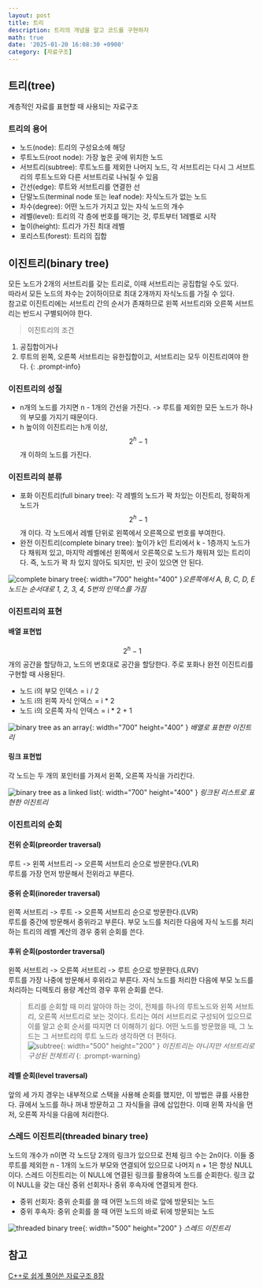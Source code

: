 ```yaml
---
layout: post
title: 트리
description: 트리의 개념을 알고 코드를 구현하자
math: true
date: '2025-01-20 16:08:30 +0900'
category: [자료구조]
---
```

## 트리(tree)
계층적인 자료를 표현할 때 사용되는 자료구조


### 트리의 용어
- 노드(node): 트리의 구성요소에 해당
- 루트노드(root node): 가장 높은 곳에 위치한 노드
- 서브트리(subtree): 루트노드를 제외한 나머지 노드, 각 서브트리는 다시 그 서브트리의 루트노드와 다른 서브트리로 나눠질 수 있음
- 간선(edge): 루트와 서브트리를 연결한 선
- 단말노드(terminal node 또는 leaf node): 자식노드가 없는 노드
- 차수(degree): 어떤 노드가 가지고 있는 자식 노드의 개수
- 레벨(level): 트리의 각 층에 번호를 매기는 것, 루트부터 1레벨로 시작
- 높이(height): 트리가 가진 최대 레벨
- 포리스트(forest): 트리의 집합


## 이진트리(binary tree)
모든 노드가 2개의 서브트리를 갖는 트리로, 이때 서브트리는 공집합일 수도 있다.  
따라서 모든 노드의 차수는 2이하이므로 최대 2개까지 자식노드를 가질 수 있다.  
참고로 이진트리에는 서브트리 간의 순서가 존재하므로 왼쪽 서브트리와 오른쪽 서브트리는 반드시 구별되어야 한다.

> 이진트리의 조건  
1. 공집합이거나
2. 루트의 왼쪽, 오른쪽 서브트리는 유한집합이고, 서브트리는 모두 이진트리여야 한다.
{: .prompt-info}


### 이진트리의 성질
- n개의 노드를 가지면 n - 1개의 간선을 가진다. -> 루트를 제외한 모든 노드가 하나의 부모를 가지기 때문이다.
- h 높이의 이진트리는 h개 이상, $$2^h - 1$$개 이하의 노드를 가진다.


### 이진트리의 분류
- 포화 이진트리(full binary tree): 각 레벨의 노드가 꽉 차있는 이진트리, 정확하게 노드가 $$2^h - 1$$개 이다. 각 노드에서 레벨 단위로 왼쪽에서 오른쪽으로 번호를 부여한다.
- 완전 이진트리(complete binary tree): 높이가 k인 트리에서 k - 1층까지 노드가 다 채워져 있고, 마지막 레벨에선 왼쪽에서 오른쪽으로 노드가 채워져 있는 트리이다. 즉, 노드가 꽉 차 있지 않아도 되지만, 빈 곳이 있으면 안 된다.

![complete binary tree](https://files.codingninjas.in/complete_binary_tree-6731.png){: width="700" height="400" }_오른쪽에서 A, B, C, D, E 노드는 순서대로 1, 2, 3, 4, 5번의 인덱스를 가짐_


### 이진트리의 표현
#### 배열 표현법
$$2^h - 1$$개의 공간을 할당하고, 노드의 번호대로 공간을 할당한다. 주로 포화나 완전 이진트리를 구현할 때 사용된다.
- 노드 i의 부모 인덱스 = i / 2
- 노드 i의 왼쪽 자식 인덱스 = i * 2
- 노드 i의 오른쪽 자식 인덱스 = i * 2 + 1

![binary tree as an array](https://mishadoff.com/images/dfs/binary_tree_incomplete.png){: width="700" height="400" } _배열로 표현한 이진트리_

#### 링크 표현법
각 노드는 두 개의 포인터를 가져서 왼쪽, 오른쪽 자식을 가리킨다.

![binary tree as a linked list](https://examradar.com/wp-content/uploads/2016/10/Figure-5.2.7.-Linked-representation-for-the-binary-tree.png){: width="700" height="400" } _링크된 리스트로 표현한 이진트리_

### 이진트리의 순회
#### 전위 순회(preorder traversal)
루트 -> 왼쪽 서브트리 -> 오른쪽 서브트리 순으로 방문한다.(VLR)  
루트를 가장 먼저 방문해서 전위라고 부른다.

#### 중위 순회(inoreder traversal)
왼쪽 서브트리 -> 루트 -> 오른쪽 서브트리 순으로 방문한다.(LVR)  
루트를 중간에 방문해서 중위라고 부른다. 부모 노드를 처리한 다음에 자식 노드를 처리하는 트리의 레벨 계산의 경우 중위 순회를 쓴다.

#### 후위 순회(postorder traversal)
왼쪽 서브트리 -> 오른쪽 서브트리 -> 루트 순으로 방문한다.(LRV)  
루트를 가장 나중에 방문해서 후위라고 부른다. 자식 노드를 처리한 다음에 부모 노드를 처리하는 디렉토리 용량 계산의 경우 후위 순회를 쓴다.

> 트리를 순회할 때 미리 알아야 하는 것이, 전체를 하나의 루트노드와 왼쪽 서브트리, 오른쪽 서브트리로 보는 것이다. 트리는 여러 서브트리로 구성되어 있으므로 이를 알고 순회 순서를 따지면 더 이해하기 쉽다. 어떤 노드를 방문했을 때, 그 노드는 그 서브트리의 루트 노드라 생각하면 더 편하다.  
![subtree](https://lh5.googleusercontent.com/proxy/o6xeMnjyub6GqblZ0bNd2GIiCVfSxewPexcbiUE8Yo79BZCkF0KrGTKXG-lRuqYh4QI_ZY0kILO8xzyurMn9q39HopybUF3gDCaRDd4sfA-J5kyFKNle){: width="500" height="200" } _이진트리는 아니지만 서브트리로 구성된 전체트리_
{: .prompt-warning}

#### 레벨 순회(level traversal)
앞의 세 가지 경우는 내부적으로 스택을 사용해 순회를 했지만, 이 방법은 큐를 사용한다. 큐에서 노드를 하나 꺼내 방문하고 그 자식들을 큐에 삽입한다. 이때 왼쪽 자식을 먼저, 오른쪽 자식을 다음에 처리한다.  


### 스레드 이진트리(threaded binary tree)
노드의 개수가 n이면 각 노드당 2개의 링크가 있으므로 전체 링크 수는 2n이다. 이들 중 루트를 제외한 n - 1개의 노드가 부모와 연결되어 있으므로 나머지 n + 1은 항상 NULL이다. 스레드 이진트리는 이 NULL에 연결된 링크를 활용하여 노드를 순회한다. 링크 값이 NULL을 갖는 대신 중위 선회자나 중위 후속자에 연결되게 한다.

- 중위 선회자: 중위 순회를 쓸 때 어떤 노드의 바로 앞에 방문되는 노드
- 중위 후속자: 중위 순회를 쓸 때 어떤 노드의 바로 뒤에 방문되는 노드

![threaded binary tree](https://media.geeksforgeeks.org/wp-content/cdn-uploads/gq/2014/07/threadedBT.png){: width="500" height="200" } _스레드 이진트리_


## 참고
[C++로 쉽게 풀어쓴 자료구조 8장](https://product.kyobobook.co.kr/detail/S000001076271)
